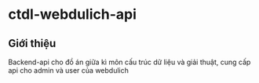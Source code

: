 # ctdl-webdulich-api
## Giới thiệu
Backend-api cho đồ án giữa kì môn cấu trúc dữ liệu và giải thuật, cung cấp api cho admin và user của webdulich
